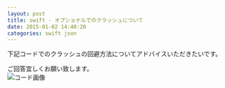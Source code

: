 ```yaml
---
layout: post
title: swift - オプショナルでのクラッシュについて
date: 2015-01-02 14:40:20
categories: swift json
---
```

<!-- {% raw %} -->
<p>下記コードでのクラッシュの回避方法についてアドバイスいただきたいです。</p>

<p>ご回答宜しくお願い致します。<br>
<img src="https://i.stack.imgur.com/C8L3A.png" alt="コード画像"></p>
<!-- {% endraw %} -->

